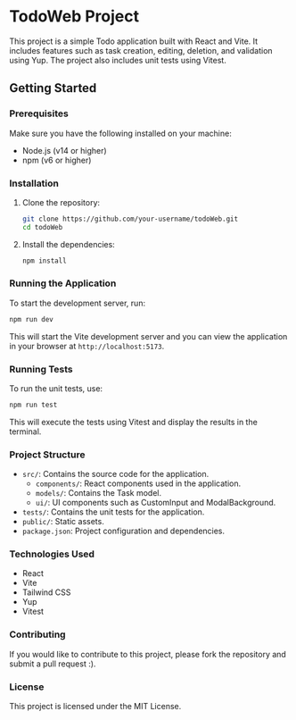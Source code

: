 # TodoWeb Project

This project is a simple Todo application built with React and Vite. It includes features such as task creation, editing, deletion, and validation using Yup. The project also includes unit tests using Vitest.

## Getting Started

### Prerequisites

Make sure you have the following installed on your machine:
- Node.js (v14 or higher)
- npm (v6 or higher)

### Installation

1. Clone the repository:
    ```sh
    git clone https://github.com/your-username/todoWeb.git
    cd todoWeb
    ```

2. Install the dependencies:
    ```sh
    npm install
    ```

### Running the Application

To start the development server, run:
```sh
npm run dev
```
This will start the Vite development server and you can view the application in your browser at `http://localhost:5173`.

### Running Tests

To run the unit tests, use:
```sh
npm run test
```
This will execute the tests using Vitest and display the results in the terminal.

### Project Structure

- `src/`: Contains the source code for the application.
  - `components/`: React components used in the application.
  - `models/`: Contains the Task model.
  - `ui/`: UI components such as CustomInput and ModalBackground.
- `tests/`: Contains the unit tests for the application.
- `public/`: Static assets.
- `package.json`: Project configuration and dependencies.

### Technologies Used

- React
- Vite
- Tailwind CSS
- Yup
- Vitest

### Contributing

If you would like to contribute to this project, please fork the repository and submit a pull request :).

### License

This project is licensed under the MIT License.
